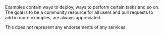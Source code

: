 Examples contain ways to deploy, ways to perform certain tasks and so on. The goal is to be a community resource for all users and pull requests to add in more examples, are always appreciated.

This does not represent any endorsements of any services.